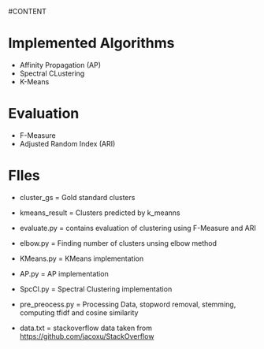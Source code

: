 #CONTENT

# Implemented Algorithms
* Affinity Propagation (AP)
* Spectral CLustering 
* K-Means

# Evaluation
* F-Measure
* Adjusted Random Index (ARI)

# FIles
* cluster_gs    = Gold standard clusters
* kmeans_result = Clusters predicted by k_meanns  

* evaluate.py = contains evaluation of clustering using F-Measure and ARI
* elbow.py    = Finding number of clusters unsing elbow method
* KMeans.py   = KMeans implementation
* AP.py       = AP implementation
* SpcCl.py    = Spectral Clustering implementation

* pre_preocess.py = Processing Data, stopword removal, stemming, computing tfidf and cosine similarity
* data.txt        = stackoverflow data taken from https://github.com/jacoxu/StackOverflow
